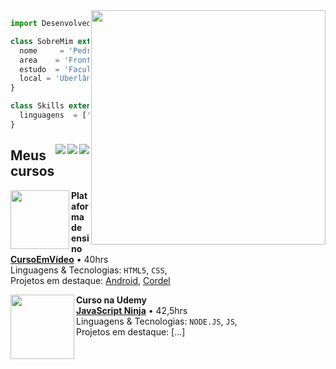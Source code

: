 <img src="https://user-images.githubusercontent.com/96143899/184712577-5f89459f-4f73-4b05-80a2-964659e88a49.png" width="375px" align="right">

```js
import Desenvolvedor from 'P4ndda';

class SobreMim extends Desenvolvedor {
  nome     = 'Pedro Augusto';
  area    = 'Front-end';
  estudo  = 'Faculdade Pitágoras';
  local = 'Uberlândia';
}

class Skills extends Desenvolvedor {
  linguagens  = ['HTML, CSS e JS'];
}
```

  ### 

  <a href = "mailto:ppedroadas@gmail.com" target="_blank"><img align="right" src="https://user-images.githubusercontent.com/96143899/152898299-df9a27a7-666b-4a38-87b7-337ce4275a3e.png"></a>
  
  <a href="https://www.linkedin.com/in/pedro-augusto-19a3a4231/" target="_blank"><img align="right" src="https://user-images.githubusercontent.com/96143899/153294539-de7b47c7-8a5c-48ca-a064-ec4a7d583654.png" target="_blank"></a>
  
  <a href="https://instagram.com/pedroo_agst" target="_blank"><img align="right" src="https://user-images.githubusercontent.com/96143899/152898105-e957f0d5-c6b2-4c4a-af31-2bb47cbecb74.png" target="_blank"></a>

  ## Meus cursos 

<img align="left" height="94px" width="94px" src="https://user-images.githubusercontent.com/96143899/185503893-fd098d81-b16d-426a-954b-1fdb5ecbc127.jpg"></img>


**Plataforma de ensino** \
[**CursoEmVídeo**](https://www.cursoemvideo.com/) • 40hrs \
Linguagens & Tecnologias: `HTML5`, `CSS`,\
Projetos em destaque: [Android](https://p4ndda.github.io/SiteAndroid/), [Cordel](https://p4ndda.github.io/CordelMordeno/)

<img align="left" height="103px" width="102px" src="https://user-images.githubusercontent.com/96143899/189787246-5fcdd674-11be-4923-8fe9-a2df05eb8a6a.png"></img>

**Curso na Udemy** \
[**JavaScript Ninja**](https://www.udemy.com/course/curso-javascript-ninja/) • 42,5hrs \
Linguagens & Tecnologias: `NODE.JS`, `JS`,\
Projetos em destaque: [...]


  
  

